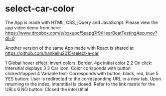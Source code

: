 # select-car-color

The App is made with HTML, CSS, jQuery and JavaScript.
Please view the app video demo from here: <https://www.dropbox.com/s/bxxupcf5eapg7r9/HearBeatTestingApp.mov?dl=0>

Another version of the same App made with React is shared at <https://github.com/hankeliu2015/select-a-car>

1 Global hover effect:
invert colors. Border, 4px initial color 2
2 On click:
Intersitial displays
3
3 Car Icon:
Color corisponds with button clicked/tapped
4 Variable text:
Corresponds with button; black, red, blue
5 YES button:
User is redirected to the corresponding URL
in a new tab. Upon returning to the index,
interstitial is closed.
Refer to the link matrix for the URLs
6 NO button:
Closed the interstitial

